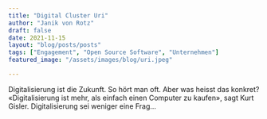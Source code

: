 ```yaml
---
title: "Digital Cluster Uri"
author: "Janik von Rotz"
draft: false
date: 2021-11-15
layout: "blog/posts/posts"
tags: ["Engagement", "Open Source Software", "Unternehmen"]
featured_image: "/assets/images/blog/uri.jpeg"

---
```


Digitalisierung ist die Zukunft. So hört man oft. Aber was heisst das konkret? «Digitalisierung ist mehr, als einfach einen Computer zu kaufen», sagt Kurt Gisler. Digitalisierung sei weniger eine Frag...


